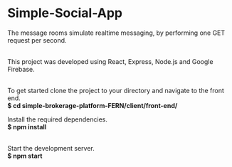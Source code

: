 # Simple-Social-App

The message rooms simulate realtime messaging, by performing one GET request per second.</br></br>

This project was developed using React, Express, Node.js and Google Firebase.</br></br>

To get started clone the project to your directory and navigate to the front end.</br>
<b>$ cd simple-brokerage-platform-FERN/client/front-end/</b>

Install the required dependencies.</br>
<b>$ npm install</b></br></br>

Start the development server.</br>
<b>$ npm start</b>
